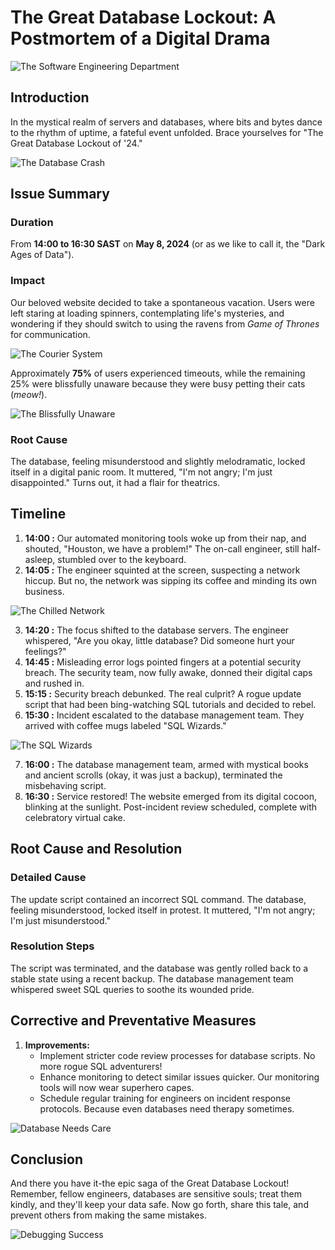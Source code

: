 # The Great Database Lockout: A Postmortem of a Digital Drama

![The Software Engineering Department](./software_engineering_department.jpeg)

## Introduction
In the mystical realm of servers and databases, where bits and bytes dance to the rhythm of uptime, a fateful event unfolded.
Brace yourselves for "The Great Database Lockout of '24."

![The Database Crash](./database_crash1.jpeg)

## Issue Summary

### Duration
From **14:00 to 16:30 SAST** on **May 8, 2024**
(or as we like to call it, the "Dark Ages of Data").

### Impact
Our beloved website decided to take a spontaneous vacation.
Users were left staring at loading spinners, contemplating life's mysteries, and wondering if they should switch to using the ravens from _Game of Thrones_ for communication.

![The Courier System](./ravens_of_got.jpeg)

Approximately **75%** of users experienced timeouts, while the remaining 25% were blissfully unaware because they were busy petting their cats (_meow!_).

![The Blissfully Unaware](./https://github.com/kweenDev/alx-system_engineering-devops/tree/master/0x19-postmortem/25%_cats.jpeg)

### Root Cause
The database, feeling misunderstood and slightly melodramatic, locked itself in a digital panic room. It muttered, "I'm not angry; I'm just disappointed."
Turns out, it had a flair for theatrics.

## Timeline
1. **14:00 :** Our automated monitoring tools woke up from their nap, and shouted, "Houston, we have a problem!" The on-call engineer, still half-asleep, stumbled over to the keyboard.
2. **14:05 :** The engineer squinted at the screen, suspecting a network hiccup. But no, the network was sipping its coffee and minding its own business.

![The Chilled Network](./network_on_coffee_break.jpeg)

3. **14:20 :** The focus shifted to the database servers. The engineer whispered, "Are you okay, little database? Did someone hurt your feelings?"
4. **14:45 :** Misleading error logs pointed fingers at a potential security breach. The security team, now fully awake, donned their digital caps and rushed in.
5. **15:15 :** Security breach debunked. The real culprit? A rogue update script that had been bing-watching SQL tutorials and decided to rebel.
6. **15:30 :** Incident escalated to the database management team. They arrived with coffee mugs labeled "SQL Wizards."

![The SQL Wizards](./sql_wizards.jpeg)

7. **16:00 :** The database management team, armed with mystical books and ancient scrolls (okay, it was just a backup), terminated the misbehaving script.
8. **16:30 :** Service restored! The website emerged from its digital cocoon, blinking at the sunlight. Post-incident review scheduled, complete with celebratory virtual cake.

## Root Cause and Resolution

### Detailed Cause
The update script contained an incorrect SQL command. The database, feeling misunderstood, locked itself in protest. It muttered, "I'm not angry; I'm just misunderstood."

### Resolution Steps
The script was terminated, and the database was gently rolled back to a stable state using a recent backup. The database management team whispered sweet SQL queries to soothe its wounded pride.

## Corrective and Preventative Measures
1. **Improvements:**
	- Implement stricter code review processes for database scripts. No more rogue SQL adventurers!
	- Enhance monitoring to detect similar issues quicker. Our monitoring tools will now wear superhero capes.
	- Schedule regular training for engineers on incident response protocols. Because even databases need therapy sometimes.

![Database Needs Care](./database_therapy_session.jpeg)

## Conclusion
And there you have it-the epic saga of the Great Database Lockout!
Remember, fellow engineers, databases are sensitive souls; treat them kindly, and they'll keep your data safe.
Now go forth, share this tale, and prevent others from making the same mistakes.

![Debugging Success](./debugging_success.jpeg)
